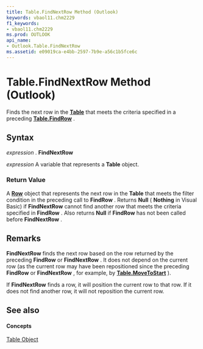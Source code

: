 ```yaml
---
title: Table.FindNextRow Method (Outlook)
keywords: vbaol11.chm2229
f1_keywords:
- vbaol11.chm2229
ms.prod: OUTLOOK
api_name:
- Outlook.Table.FindNextRow
ms.assetid: e09019ca-e4bb-2597-7b9e-a56c1b5fce6c
---
```



# Table.FindNextRow Method (Outlook)

Finds the next row in the  **[Table](table-object-outlook.md)** that meets the criteria specified in a preceding **[Table.FindRow](table-findrow-method-outlook.md)** .


## Syntax

 _expression_ . **FindNextRow**

 _expression_ A variable that represents a **Table** object.


### Return Value

A  **[Row](row-object-outlook.md)** object that represents the next row in the **Table** that meets the filter condition in the preceding call to **FindRow** . Returns **Null** ( **Nothing** in Visual Basic) if **FindNextRow** cannot find another row that meets the criteria specified in **FindRow** . Also returns **Null** if **FindRow** has not been called before **FindNextRow** .


## Remarks

 **FindNextRow** finds the next row based on the row returned by the preceding **FindRow** or **FindNextRow** . It does not depend on the current row (as the current row may have been repositioned since the preceding **FindRow** or **FindNextRow** , for example, by **[Table.MoveToStart](table-movetostart-method-outlook.md)** ).

If  **FindNextRow** finds a row, it will position the current row to that row. If it does not find another row, it will not reposition the current row.


## See also


#### Concepts


[Table Object](table-object-outlook.md)

